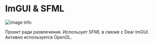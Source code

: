 # ImGUI & SFML
![image info](https://github.com/Kostyak7/Avellon_tech/blob/resource/img/exemple.png)

Проект ради развлечения. Использует SFML в связке с Dear ImGUI. Активно используется OpenGL.